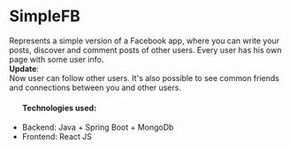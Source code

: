 # SimpleFB

Represents a simple version of a Facebook app, where you can write your posts, discover and comment posts of other users. Every user has his own page with some user info.<br>
**Update**:
<br>
Now user can follow other users. It's also possible to see common friends and connections between you and other users. 
<ul><h4>Technologies used: </h4>
<li>Backend: Java + Spring Boot + MongoDb </li>
<li>Frontend: React JS</li></ul>
